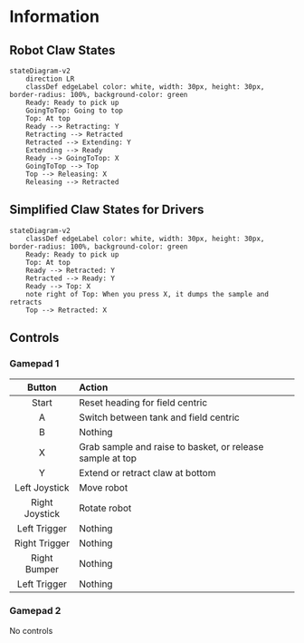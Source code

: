 # Information

## Robot Claw States

```mermaid
stateDiagram-v2
    direction LR
    classDef edgeLabel color: white, width: 30px, height: 30px, border-radius: 100%, background-color: green
    Ready: Ready to pick up
    GoingToTop: Going to top
    Top: At top
    Ready --> Retracting: Y
    Retracting --> Retracted
    Retracted --> Extending: Y
    Extending --> Ready
    Ready --> GoingToTop: X
    GoingToTop --> Top
    Top --> Releasing: X
    Releasing --> Retracted
```

## Simplified Claw States for Drivers

```mermaid
stateDiagram-v2
    classDef edgeLabel color: white, width: 30px, height: 30px, border-radius: 100%, background-color: green
    Ready: Ready to pick up
    Top: At top
    Ready --> Retracted: Y
    Retracted --> Ready: Y
    Ready --> Top: X
    note right of Top: When you press X, it dumps the sample and retracts
    Top --> Retracted: X
```

## Controls

### Gamepad 1

|     Button     | Action                                                    |
|:--------------:|:----------------------------------------------------------|
|     Start      | Reset heading for field centric                           |
|       A        | Switch between tank and field centric                     |
|       B        | Nothing                                                   |
|       X        | Grab sample and raise to basket, or release sample at top |
|       Y        | Extend or retract claw at bottom                          |
| Left Joystick  | Move robot                                                |
| Right Joystick | Rotate robot                                              |
|  Left Trigger  | Nothing                                                   |
| Right Trigger  | Nothing                                                   |
|  Right Bumper  | Nothing                                                   |
|  Left Trigger  | Nothing                                                   |

### Gamepad 2

No controls

